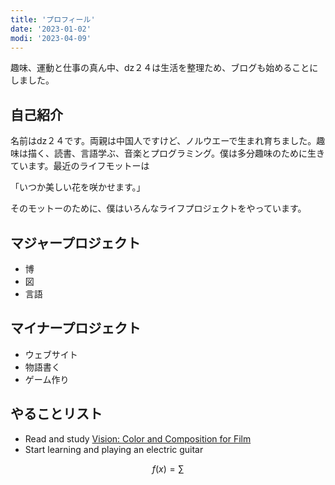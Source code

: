 ```yaml
---
title: 'プロフィール'
date: '2023-01-02'
modi: '2023-04-09'
---
```

趣味、運動と仕事の真ん中、dz２４は生活を整理ため、ブログも始めることにしました。

## 自己紹介

名前はdz２４です。両親は中国人ですけど、ノルウエーで生まれ育ちました。趣味は描く、読書、言語学ぶ、音楽とプログラミング。僕は多分趣味のために生きています。最近のライフモットーは

「いつか美しい花を咲かせます。」

そのモットーのために、僕はいろんなライフプロジェクトをやっています。

## マジャープロジェクト
* 博
* 図
* 言語

## マイナープロジェクト
* ウェブサイト 
* 物語書く
* ゲーム作り


## やることリスト
* Read and study [Vision: Color and Composition for Film](https://www.amazon.com/Vision-Composition-Hans-P-Bacher/dp/1786272202)
* Start learning and playing an electric guitar

$$f(x) = \sum$$
